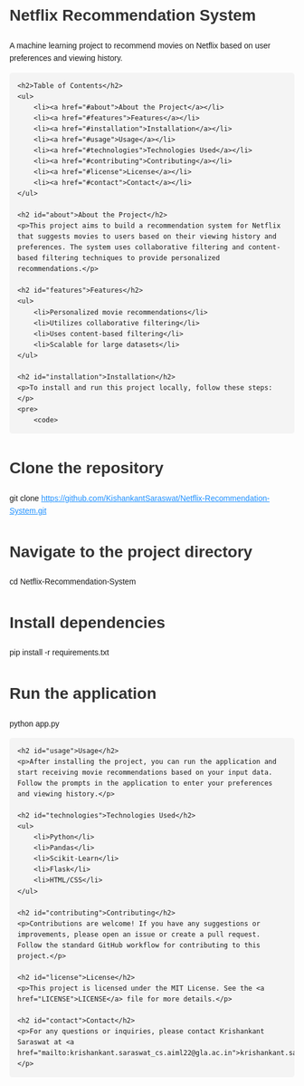 <!DOCTYPE html>
<html lang="en">
<head>
    <meta charset="UTF-8">
    <meta name="viewport" content="width=device-width, initial-scale=1.0">
    <title>Netflix Recommendation System</title>
    <style>
        body {
            font-family: Arial, sans-serif;
            line-height: 1.6;
            margin: 0;
            padding: 0 2em;
        }
        h1, h2, h3 {
            color: #333;
        }
        a {
            color: #1e90ff;
        }
        pre {
            background: #f4f4f4;
            padding: 1em;
            border-radius: 5px;
            overflow-x: auto;
        }
    </style>
</head>
<body>
    <h1>Netflix Recommendation System</h1>
    <p>A machine learning project to recommend movies on Netflix based on user preferences and viewing history.</p>

    <h2>Table of Contents</h2>
    <ul>
        <li><a href="#about">About the Project</a></li>
        <li><a href="#features">Features</a></li>
        <li><a href="#installation">Installation</a></li>
        <li><a href="#usage">Usage</a></li>
        <li><a href="#technologies">Technologies Used</a></li>
        <li><a href="#contributing">Contributing</a></li>
        <li><a href="#license">License</a></li>
        <li><a href="#contact">Contact</a></li>
    </ul>

    <h2 id="about">About the Project</h2>
    <p>This project aims to build a recommendation system for Netflix that suggests movies to users based on their viewing history and preferences. The system uses collaborative filtering and content-based filtering techniques to provide personalized recommendations.</p>

    <h2 id="features">Features</h2>
    <ul>
        <li>Personalized movie recommendations</li>
        <li>Utilizes collaborative filtering</li>
        <li>Uses content-based filtering</li>
        <li>Scalable for large datasets</li>
    </ul>

    <h2 id="installation">Installation</h2>
    <p>To install and run this project locally, follow these steps:</p>
    <pre>
        <code>
# Clone the repository
git clone https://github.com/KishankantSaraswat/Netflix-Recommendation-System.git

# Navigate to the project directory
cd Netflix-Recommendation-System

# Install dependencies
pip install -r requirements.txt

# Run the application
python app.py
        </code>
    </pre>

    <h2 id="usage">Usage</h2>
    <p>After installing the project, you can run the application and start receiving movie recommendations based on your input data. Follow the prompts in the application to enter your preferences and viewing history.</p>

    <h2 id="technologies">Technologies Used</h2>
    <ul>
        <li>Python</li>
        <li>Pandas</li>
        <li>Scikit-Learn</li>
        <li>Flask</li>
        <li>HTML/CSS</li>
    </ul>

    <h2 id="contributing">Contributing</h2>
    <p>Contributions are welcome! If you have any suggestions or improvements, please open an issue or create a pull request. Follow the standard GitHub workflow for contributing to this project.</p>

    <h2 id="license">License</h2>
    <p>This project is licensed under the MIT License. See the <a href="LICENSE">LICENSE</a> file for more details.</p>

    <h2 id="contact">Contact</h2>
    <p>For any questions or inquiries, please contact Krishankant Saraswat at <a href="mailto:krishankant.saraswat_cs.aiml22@gla.ac.in">krishankant.saraswat_cs.aiml22@gla.ac.in</a>.</p>
</body>
</html>
